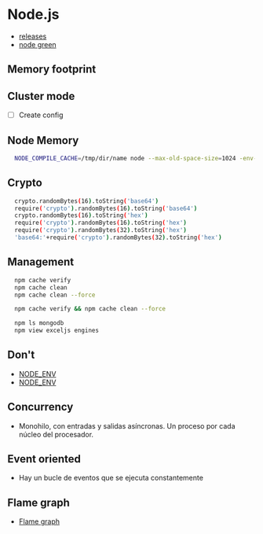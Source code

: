 # Node.js

- [releases](https://nodejs.org/en/download/releases/)
- [node green](https://node.green/)

## Memory footprint

## Cluster mode

- [ ] Create config

## Node Memory

```sh
  NODE_COMPILE_CACHE=/tmp/dir/name node --max-old-space-size=1024 -env-file=.env
```

## Crypto

```sh
  crypto.randomBytes(16).toString('base64')
  require('crypto').randomBytes(16).toString('base64')
  crypto.randomBytes(16).toString('hex')
  require('crypto').randomBytes(16).toString('hex')
  require('crypto').randomBytes(32).toString('hex')
  'base64:'+require('crypto').randomBytes(32).toString('hex')
```

## Management

```sh 
  npm cache verify
  npm cache clean
  npm cache clean --force

  npm cache verify && npm cache clean --force

  npm ls mongodb
  npm view exceljs engines
```

## Don't 

- [NODE_ENV](https://glebbahmutov.com/blog/do-not-use-node-env-for-staging/)
- [NODE_ENV](https://seanconnolly.dev/dont-be-fooled-by-node-env)

## Concurrency

- Monohilo, con entradas y salidas asíncronas. Un proceso por cada núcleo del procesador.

## Event oriented

- Hay un bucle de eventos que se ejecuta constantemente

## Flame graph

- [Flame graph](https://github.com/davidmarkclements/0x)

